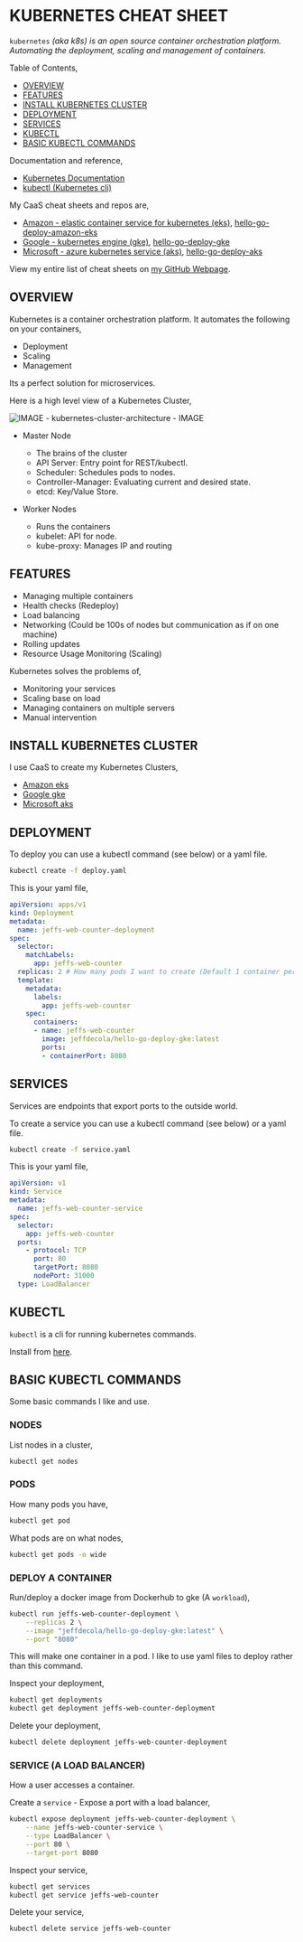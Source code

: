 # KUBERNETES CHEAT SHEET

`kubernetes` _(aka k8s) is an open source container orchestration platform.
Automating the deployment, scaling and management of containers._

Table of Contents,

* [OVERVIEW](https://github.com/JeffDeCola/my-cheat-sheets/tree/master/software/operations-tools/orchestration/cluster-managers-resource-management-scheduling/kubernetes-cheat-sheet#overview)
* [FEATURES](https://github.com/JeffDeCola/my-cheat-sheets/tree/master/software/operations-tools/orchestration/cluster-managers-resource-management-scheduling/kubernetes-cheat-sheet#features)
* [INSTALL KUBERNETES CLUSTER](https://github.com/JeffDeCola/my-cheat-sheets/tree/master/software/operations-tools/orchestration/cluster-managers-resource-management-scheduling/kubernetes-cheat-sheet#install-kubernetes-cluster)
* [DEPLOYMENT](https://github.com/JeffDeCola/my-cheat-sheets/tree/master/software/operations-tools/orchestration/cluster-managers-resource-management-scheduling/kubernetes-cheat-sheet#deployment)
* [SERVICES](https://github.com/JeffDeCola/my-cheat-sheets/tree/master/software/operations-tools/orchestration/cluster-managers-resource-management-scheduling/kubernetes-cheat-sheet#services)
* [KUBECTL](https://github.com/JeffDeCola/my-cheat-sheets/tree/master/software/operations-tools/orchestration/cluster-managers-resource-management-scheduling/kubernetes-cheat-sheet#kubectl)
* [BASIC KUBECTL COMMANDS](https://github.com/JeffDeCola/my-cheat-sheets/tree/master/software/operations-tools/orchestration/cluster-managers-resource-management-scheduling/kubernetes-cheat-sheet#basic-kubectl-commands)

Documentation and reference,

* [Kubernetes Documentation](https://dcos.io/)
* [kubectl (Kubernetes cli)](https://kubernetes.io/docs/reference/kubectl/overview/)

My CaaS cheat sheets and repos are,

* [Amazon - elastic container service for kubernetes (eks)](https://github.com/JeffDeCola/my-cheat-sheets/tree/master/software/service-architectures/containers-as-a-service/amazon-elastic-container-service-for-kubernetes-cheat-sheet),
  [hello-go-deploy-amazon-eks](https://github.com/JeffDeCola/hello-go-deploy-amazon-eks)
* [Google - kubernetes engine (gke)](https://github.com/JeffDeCola/my-cheat-sheets/tree/master/software/service-architectures/containers-as-a-service/google-kubernetes-engine-cheat-sheet),
  [hello-go-deploy-gke](https://github.com/JeffDeCola/hello-go-deploy-gke)
* [Microsoft - azure kubernetes service (aks)](https://github.com/JeffDeCola/my-cheat-sheets/tree/master/software/service-architectures/containers-as-a-service/microsoft-azure-kubernetes-service-cheat-sheet),
  [hello-go-deploy-aks](https://github.com/JeffDeCola/hello-go-deploy-aks)

View my entire list of cheat sheets on
[my GitHub Webpage](https://jeffdecola.github.io/my-cheat-sheets/).

## OVERVIEW

Kubernetes is a container orchestration platform. It
automates the following on your containers,

* Deployment
* Scaling
* Management

Its a perfect solution for microservices.

Here is a high level view of a Kubernetes Cluster,

![IMAGE - kubernetes-cluster-architecture - IMAGE](../../../../../docs/pics/kubernetes-cluster-architecture.jpg)

* Master Node
  * The brains of the cluster
  * API Server: Entry point for REST/kubectl.
  * Scheduler: Schedules pods to nodes.
  * Controller-Manager: Evaluating current and desired state.
  * etcd: Key/Value Store.

* Worker Nodes
  * Runs the containers
  * kubelet: API for node.
  * kube-proxy: Manages IP and routing

## FEATURES

* Managing multiple containers
* Health checks (Redeploy)
* Load balancing
* Networking (Could be 100s of nodes but communication as if on one machine)
* Rolling updates
* Resource Usage Monitoring (Scaling)

Kubernetes solves the problems of,

* Monitoring your services
* Scaling base on load
* Managing containers on multiple servers
* Manual intervention

## INSTALL KUBERNETES CLUSTER

I use CaaS to create my Kubernetes Clusters,

* [Amazon eks](https://github.com/JeffDeCola/my-cheat-sheets/tree/master/software/service-architectures/containers-as-a-service/amazon-elastic-container-service-for-kubernetes-cheat-sheet)
* [Google gke](https://github.com/JeffDeCola/my-cheat-sheets/tree/master/software/service-architectures/containers-as-a-service/google-kubernetes-engine-cheat-sheet)
* [Microsoft aks](https://github.com/JeffDeCola/my-cheat-sheets/tree/master/software/service-architectures/containers-as-a-service/microsoft-azure-kubernetes-service-cheat-sheet)

## DEPLOYMENT

To deploy you can use a kubectl command (see below) or a yaml file.

```bash
kubectl create -f deploy.yaml
```

This is your yaml file,

```yaml
apiVersion: apps/v1
kind: Deployment
metadata:
  name: jeffs-web-counter-deployment
spec:
  selector:
    matchLabels:
      app: jeffs-web-counter
  replicas: 2 # How many pods I want to create (Default 1 container per pod)
  template:
    metadata:
      labels:
        app: jeffs-web-counter
    spec:
      containers:
      - name: jeffs-web-counter
        image: jeffdecola/hello-go-deploy-gke:latest
        ports:
        - containerPort: 8080
```

## SERVICES

Services are endpoints that export ports to the outside world.

To create a service you can use a kubectl command (see below)
or a yaml file.

```bash
kubectl create -f service.yaml
```

This is your yaml file,

```yaml
apiVersion: v1
kind: Service
metadata:
  name: jeffs-web-counter-service
spec:
  selector:
    app: jeffs-web-counter
  ports:
    - protocol: TCP
      port: 80
      targetPort: 8080
      nodePort: 31000
  type: LoadBalancer
```

## KUBECTL

`kubectl` is a cli for running kubernetes commands.

Install from [here](https://kubernetes.io/docs/tasks/tools/install-kubectl/).

## BASIC KUBECTL COMMANDS

Some basic commands I like and use.

### NODES

List nodes in a cluster,

```bash
kubectl get nodes
```

### PODS

How many pods you have,

```bash
kubectl get pod
```

What pods are on what nodes,

```bash
kubectl get pods -o wide
```

### DEPLOY A CONTAINER

Run/deploy a docker image from Dockerhub to gke (A `workload`),

```bash
kubectl run jeffs-web-counter-deployment \
    --replicas 2 \
    --image "jeffdecola/hello-go-deploy-gke:latest" \
    --port "8080"
```

This will make one container in a pod.
I like to use yaml files to deploy rather than this command.

Inspect your deployment,

```bash
kubectl get deployments
kubectl get deployment jeffs-web-counter-deployment
```

Delete your deployment,

```bash
kubectl delete deployment jeffs-web-counter-deployment
```

### SERVICE (A LOAD BALANCER)

How a user accesses a container.

Create a `service` - Expose a port with a load balancer,

```bash
kubectl expose deployment jeffs-web-counter-deployment \
    --name jeffs-web-counter-service \
    --type LoadBalancer \
    --port 80 \
    --target-port 8080
```

Inspect your service,

```bash
kubectl get services
kubectl get service jeffs-web-counter
```

Delete your service,

```bash
kubectl delete service jeffs-web-counter
```
